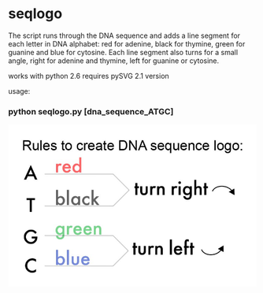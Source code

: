 # seqlogo

The script runs through the DNA sequence and adds a line segment for each letter in DNA alphabet: red for adenine, black for  thymine, green for guanine and blue for cytosine. Each line segment also turns for a small angle, right for adenine and thymine, left for guanine or cytosine.

works with python 2.6
requires pySVG 2.1 version

usage: 
### python seqlogo.py [dna_sequence_ATGC]

![Alt text](https://github.com/vovalive/seqlogo/blob/master/photo5300770988465694678.jpg?raw=true "Title")
